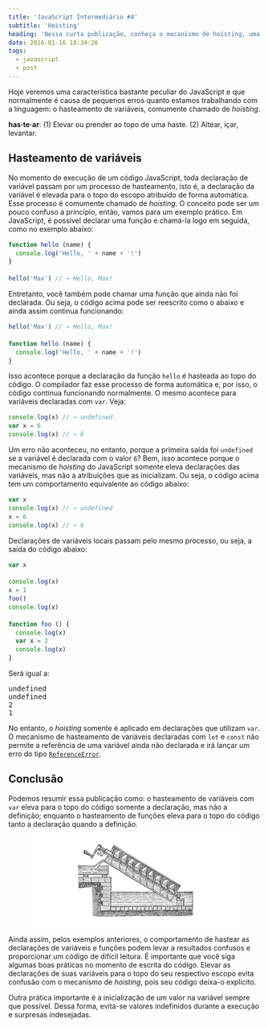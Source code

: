 ```yaml
---
title: 'JavaScript Intermediário #4'
subtitle: 'Hoisting'
heading: 'Nessa curta publicação, conheça o mecanismo de hoisting, uma característica peculiar da linguagem JavaScript.'
date: 2016-01-16 18:34:26
tags:
  - javascript
  - post
---
```


Hoje veremos uma característica bastante peculiar do JavaScript e que normalmente é causa de pequenos erros quanto estamos trabalhando com a linguagem: o hasteamento de variáveis, comumente chamado de <i lang="en">hoisting</i>.

<aside>
<p>
  <strong>has·te·ar</strong>: (1) Elevar ou prender ao topo de uma haste. (2) Altear, içar, levantar.
</p>
</aside>

## Hasteamento de variáveis

No momento de execução de um código JavaScript, toda declaração de variável passam por um processo de hasteamento, isto é, a declaração da variável é elevada para o topo do escopo atribuído de forma automática. Esse processo é comumente chamado de <i lang="en">hoisting</i>. O conceito pode ser um pouco confuso a princípio, então, vamos para um exemplo prático. Em JavaScript, é possível declarar uma função e chamá-la logo em seguida, como no exemplo abaixo:

```js
function hello (name) {
  console.log('Hello, ' + name + '!')
}

hello('Max') // → Hello, Max!
```

Entretanto, você também pode chamar uma função que ainda não foi declarada. Ou seja, o código acima pode ser reescrito como o abaixo e ainda assim continua funcionando:

```js
hello('Max') // → Hello, Max!

function hello (name) {
  console.log('Hello, ' + name + '!')
}
```

Isso acontece porque a declaração da função `hello` é hasteada ao topo do código. O compilador faz esse processo de forma automática e, por isso, o código continua funcionando normalmente. O mesmo acontece para variáveis declaradas com `var`. Veja:

```js
console.log(x) // → undefined
var x = 6
console.log(x) // → 6
```

Um erro não aconteceu, no entanto, porque a primeira saída foi `undefined` se a variável é declarada com o valor `6`? Bem, isso acontece porque o mecanismo de <i lang="en">hoisting</i> do JavaScript somente eleva declarações das variáveis, mas não a atribuíções que as inicializam. Ou seja, o código acima tem um comportamento equivalente ao código abaixo:

```js
var x
console.log(x) // → undefined
x = 6
console.log(x) // → 6
```

Declarações de variáveis locais passam pelo mesmo processo, ou seja, a saída do código abaixo:

```js
var x

console.log(x)
x = 1
foo()
console.log(x)

function foo () {
  console.log(x)
  var x = 2
  console.log(x)
}
```

Será igual a:

<pre><samp>undefined
undefined
2
1</samp></pre>

No entanto, o <i lang="en">hoisting</i> somente é aplicado em declarações que utilizam `var`. O mecanismo de hasteamento de variáveis declaradas com `let` e `const` não permite a referência de uma variável ainda não declarada e irá lançar um erro do tipo [`ReferenceError`](https://developer.mozilla.org/en-US/docs/Web/JavaScript/Reference/Global_Objects/ReferenceError).

## Conclusão

Podemos resumir essa publicação como: o hasteamento de variáveis com `var` eleva para o topo do código somente a declaração, mas não a definição; enquanto o hasteamento de funções eleva para o topo do código tanto a declaração quando a definição.

<figure>
  <img
    src="/images/2016-02-16-javascript-intermediario-4/hoisting.svg"
    alt="Mecanismo para elevar água."
    decoding="async"
    loading="lazy"
  />
</figure>

Ainda assim, pelos exemplos anteriores, o comportamento de hastear as declarações de variáveis e funções podem levar a resultados confusos e proporcionar um código de difícil leitura. É importante que você siga algumas boas práticas no momento de escrita do código. Elevar as declarações de suas variáveis para o topo do seu respectivo escopo evita confusão com o mecanismo de <i lang="en">hoisting</i>, pois seu código deixa-o explícito.

Outra prática importante é a inicialização de um valor na variável sempre que possível. Dessa forma, evita-se valores indefinidos durante a execução e surpresas indesejadas.

